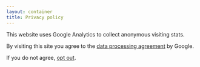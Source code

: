 ```yaml
---
layout: container
title: Privacy policy
---
```


This website uses Google Analytics to collect anonymous visiting stats.


By visiting this site you agree to the [data processing agreement][googledata] by Google.

If you do not agree, [opt out][optout].

[googledata]: https://www.google.com/analytics/terms/us.html
[optout]: http://www.usa.gov/optout-instructions.shtml
